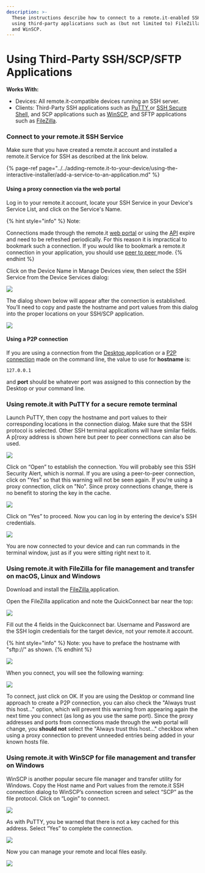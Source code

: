 ```yaml
---
description: >-
  These instructions describe how to connect to a remote.it-enabled SSH service
  using third-party applications such as (but not limited to) FileZilla, PuTTY
  and WinSCP.
---
```


# Using Third-Party SSH/SCP/SFTP Applications

**Works With:**

* Devices: All remote.it-compatible devices running an SSH server.
* Clients: Third-Party SSH applications such as [PuTTY ](http://www.chiark.greenend.org.uk/~sgtatham/putty/)or [SSH Secure Shell](http://ccm.net/download/download-1423-ssh-secure-shell), and SCP applications such as [WinSCP](http://winscp.net/eng/index.php), and SFTP applications such as [FileZilla](https://filezilla-project.org/index.php).

### Connect to your remote.it SSH Service

Make sure that you have created a remote.it account and installed a remote.it Service for SSH as described at the link below.

{% page-ref page="../../adding-remote.it-to-your-device/using-the-interactive-installer/add-a-service-to-an-application.md" %}

#### Using a proxy connection via the web portal

Log in to your remote.it account, locate your SSH Service in your Device's Service List, and click on the Service's Name.

{% hint style="info" %}
Note: 

Connections made through the remote.it [web portal](../../guides/using-the-web-portal/) or using the [API](../../api-reference/overview.md) expire and need to be refreshed periodically.  For this reason it is impractical to bookmark such a connection.  If you would like to bookmark a remote.it connection in your application, you should use [peer to peer ](../../peer-to-peer-p2p-vs.-proxy-connections/peer-to-peer-connections.md)mode.
{% endhint %}

Click on the Device Name in Manage Devices view, then select the SSH Service from the Device Services dialog:

![](../../.gitbook/assets/image%20%28197%29.png)

The dialog shown below will appear after the connection is established.  You’ll need to copy and paste the hostname and port values from this dialog into the proper locations on your SSH/SCP application. 

![](../../.gitbook/assets/image%20%28393%29.png)

#### Using a P2P connection

If you are using a connection from the [Desktop ](../../guides/using-the-desktop-app/)application or a [P2P connection](../../advanced-users/using-connectd-in-p2p-initiator-mode/) made on the command line, the value to use for **hostname** is:

```text
127.0.0.1
```

and **port** should be whatever port was assigned to this connection by the Desktop or your command line.

### **Using remote.it with PuTTY for a secure remote terminal**

Launch PuTTY, then copy the hostname and port values to their corresponding locations in the connection dialog.  Make sure that the SSH protocol is selected.  Other SSH terminal applications will have similar fields.  A p\[roxy address is shown here but peer to peer connections can also be used.

![](../../.gitbook/assets/image%20%2876%29.png)

Click on “Open” to establish the connection.  You will probably see this SSH Security Alert, which is normal.   If you are using a peer-to-peer connection, click on "Yes" so that this warning will not be seen again.  If you're using a proxy connection, click on "No".  Since proxy connections change, there is no benefit to storing the key in the cache.

![](../../.gitbook/assets/image%20%28113%29.png)

Click on “Yes” to proceed.  Now you can log in by entering the device's SSH credentials.

![](../../.gitbook/assets/image%20%28201%29.png)

You are now connected to your device and can run commands in the terminal window, just as if you were sitting right next to it.

### Using remote.it with FileZilla **for file management and transfer on macOS, Linux and Windows**

Download and install the [FileZilla ](https://filezilla-project.org/index.php)application.

Open the FileZilla application and note the QuickConnect bar near the top:

![](../../.gitbook/assets/image%20%289%29.png)

Fill out the 4 fields in the Quickconnect bar.  Username and Password are the SSH login credentials for the target device, not your remote.it account.

{% hint style="info" %}
Note: you have to preface the hostname with "sftp://" as shown.
{% endhint %}

![](../../.gitbook/assets/image%20%28371%29.png)

When you connect, you will see the following warning:

![](../../.gitbook/assets/image%20%28204%29.png)

To connect, just click on OK.  If you are using the Desktop or command line approach to create a P2P connection, you can also check the "Always trust this host..." option, which will prevent this warning from appearing again the next time you connect \(as long as you use the same port\).  Since the proxy addresses and ports from connections made through the web portal will change, you **should not** select the "Always trust this host..." checkbox when using a proxy connection to prevent unneeded entries being added in your known hosts file.

### **Using remote.it with WinSCP for file management and transfer on Windows**

WinSCP is another popular secure file manager and transfer utility for Windows.  Copy the Host name and Port values from the remote.it SSH connection dialog to WinSCP’s connection screen and select “SCP” as the file protocol.  Click on “Login” to connect.

![](../../.gitbook/assets/image%20%28456%29.png)

As with PuTTY, you be warned that there is not a key cached for this address.  Select “Yes” to complete the connection.

![](../../.gitbook/assets/image%20%28372%29.png)

Now you can manage your remote and local files easily.

![](../../.gitbook/assets/image%20%28457%29.png)

